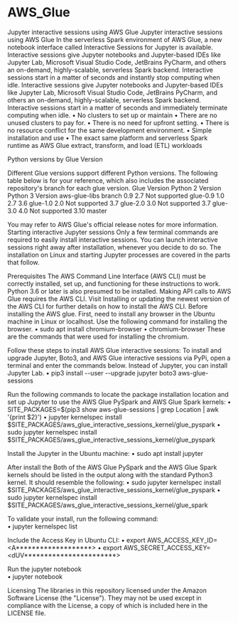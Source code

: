 # AWS_Glue
Jupyter interactive sessions using AWS Glue
Jupyter interactive sessions using AWS Glue
	In the serverless Spark environment of AWS Glue, a new notebook interface called Interactive Sessions for Jupyter is available. Interactive sessions give Jupyter notebooks and Jupyter-based IDEs like Jupyter Lab, Microsoft Visual Studio Code, JetBrains PyCharm, and others an on-demand, highly-scalable, serverless Spark backend. Interactive sessions start in a matter of seconds and instantly stop computing when idle.
Interactive sessions give Jupyter notebooks and Jupyter-based IDEs like Jupyter Lab, Microsoft Visual Studio Code, JetBrains PyCharm, and others an on-demand, highly-scalable, serverless Spark backend. Interactive sessions start in a matter of seconds and immediately terminate computing when idle. 
•	No clusters to set up or maintain
•	There are no unused clusters to pay for.
•	There is no need for upfront setting.
•	There is no resource conflict for the same development environment.
•	Simple installation and use
•	The exact same platform and serverless Spark runtime as AWS Glue extract, transform, and load (ETL) workloads

 Python versions by Glue Version

Different Glue versions support different Python versions. The following table below is for your reference, which also includes the associated repository's branch for each glue version.
Glue Version	Python 2 Version	Python 3 Version	aws-glue-libs branch
0.9	2.7	Not supported	glue-0.9
1.0	2.7	3.6	glue-1.0
2.0	Not supported	3.7	glue-2.0
3.0	Not supported	3.7	glue-3.0
4.0	Not supported	3.10	master


You may refer to AWS Glue's official release notes for more information.
Starting interactive Jupyter sessions
Only a few terminal commands are required to easily install interactive sessions. You can launch interactive sessions right away after installation, whenever you decide to do so. The installation on Linux and starting Jupyter processes are covered in the parts that follow.

Prerequisites
The AWS Command Line Interface (AWS CLI) must be correctly installed, set up, and functioning for these instructions to work. Python 3.6 or later is also presumed to be installed. Making API calls to AWS Glue requires the AWS CLI. Visit Installing or updating the newest version of the AWS CLI for further details on how to install the AWS CLI.
Before installing the AWS glue. 
First, need to install any browser in the Ubuntu machine in Linux or localhost. Use the following command for installing the browser.
•	sudo apt install chromium-browser
•	chromium-browser
 These are the commands that were used for installing the chromium.

Follow these steps to install AWS Glue interactive sessions:
To install and upgrade Jupyter, Boto3, and AWS Glue interactive sessions via PyPi, open a terminal and enter the commands below. Instead of Jupyter, you can install Jupyter Lab. 
•	pip3 install --user --upgrade jupyter boto3 aws-glue-sessions
  
Run the following commands to locate the package installation location and set up Jupyter to use the AWS Glue PySpark and AWS Glue Spark kernels:
•	SITE_PACKAGES=$(pip3 show aws-glue-sessions | grep Location | awk '{print $2}')
•	jupyter kernelspec install $SITE_PACKAGES/aws_glue_interactive_sessions_kernel/glue_pyspark
•	sudo jupyter kernelspec install $SITE_PACKAGES/aws_glue_interactive_sessions_kernel/glue_pyspark
   

Install the Jupyter in the Ubuntu machine:
•	sudo apt install jupyter

After install the Both of the AWS Glue PySpark and the AWS Glue Spark kernels should be listed in the output along with the standard Python3 kernel. It should resemble the following:
•	sudo jupyter kernelspec install $SITE_PACKAGES/aws_glue_interactive_sessions_kernel/glue_pyspark
•	sudo jupyter kernelspec install $SITE_PACKAGES/aws_glue_interactive_sessions_kernel/glue_spark

To validate your install, run the following command:   
•	jupyter kernelspec list

Include the Access Key in Ubuntu CLI:
•	export AWS_ACCESS_KEY_ID=<A*******************>
•	export AWS_SECRET_ACCESS_KEY= <dUV***********************>

Run the jupyter notebook    
•	jupyter notebook

Licensing
The libraries in this repository licensed under the Amazon Software License (the "License"). They may not be used except in compliance with the License, a copy of which is included here in the LICENSE file.
